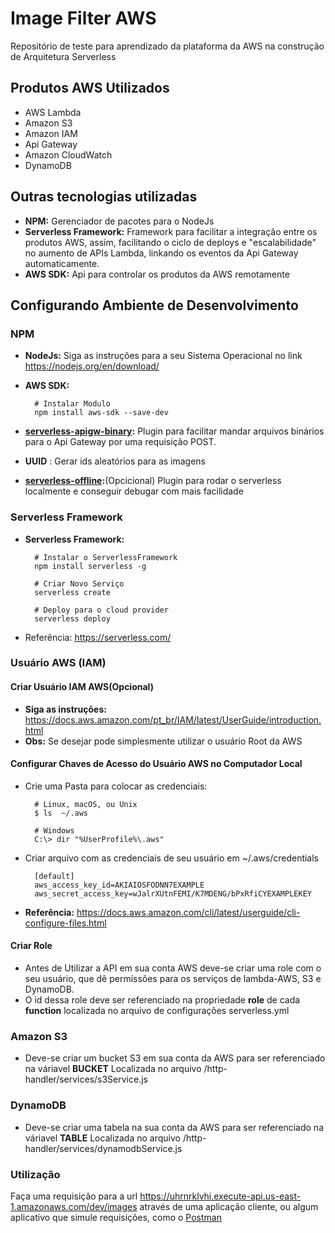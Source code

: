# Image Filter AWS

Repositório de teste para aprendizado da plataforma da AWS na construção de Arquitetura Serverless

## Produtos AWS Utilizados

* AWS Lambda
* Amazon S3
* Amazon IAM
* Api Gateway
* Amazon CloudWatch
* DynamoDB

## Outras tecnologias utilizadas

* __NPM:__ Gerenciador de pacotes para o NodeJs
* __Serverless Framework:__ Framework para facilitar a integração entre os produtos AWS, assim, facilitando o ciclo de deploys e "escalabilidade" no aumento de APIs Lambda, linkando os eventos da Api Gateway automaticamente.
* __AWS SDK:__ Api para controlar os produtos da AWS remotamente

## Configurando Ambiente de Desenvolvimento

### NPM

* __NodeJs:__ Siga as instruções para a seu Sistema Operacional no link <https://nodejs.org/en/download/>
* __AWS SDK:__

        # Instalar Modulo
        npm install aws-sdk --save-dev

* __[serverless-apigw-binary](https://github.com/maciejtreder/serverless-apigw-binary):__ Plugin para facilitar mandar arquivos binários para o Api Gateway por uma requisição POST.

* __UUID__ : Gerar ids aleatórios para as imagens

* __[serverless-offline](https://www.npmjs.com/package/serverless-offline):__(Opcicional) Plugin para rodar o serverless localmente e conseguir debugar com mais facilidade

### Serverless Framework

* __Serverless Framework:__

        # Instalar o ServerlessFramework
        npm install serverless -g

        # Criar Novo Serviço
        serverless create

        # Deploy para o cloud provider
        serverless deploy
* Referência: <https://serverless.com/>

### Usuário AWS (IAM)

#### Criar Usuário IAM AWS(Opcional)

* __Siga as instruções:__ <https://docs.aws.amazon.com/pt_br/IAM/latest/UserGuide/introduction.html>
* __Obs:__ Se desejar pode simplesmente utilizar o usuário Root da AWS

#### Configurar Chaves de Acesso do Usuário AWS no Computador Local

* Crie uma Pasta para colocar as credenciais:

        # Linux, macOS, ou Unix
        $ ls  ~/.aws

        # Windows
        C:\> dir "%UserProfile%\.aws"

* Criar arquivo com as credenciais de seu usuário em ~/.aws/credentials

        [default]
        aws_access_key_id=AKIAIOSFODNN7EXAMPLE
        aws_secret_access_key=wJalrXUtnFEMI/K7MDENG/bPxRfiCYEXAMPLEKEY

* __Referência:__ <https://docs.aws.amazon.com/cli/latest/userguide/cli-configure-files.html>

#### Criar Role

* Antes de Utilizar a API em sua conta AWS deve-se criar uma role com o seu usuário, que dê permissões para os serviços de lambda-AWS, S3 e DynamoDB.
* O id dessa role deve ser referenciado na propriedade __role__ de cada __function__ localizada no arquivo de configurações serverless.yml

### Amazon S3

* Deve-se criar um bucket S3 em sua conta da AWS para ser referenciado na váriavel __BUCKET__ Localizada no arquivo /http-handler/services/s3Service.js

### DynamoDB

* Deve-se criar uma tabela na sua conta da AWS para ser referenciado na váriavel __TABLE__ Localizada no arquivo /http-handler/services/dynamodbService.js

### Utilização

Faça uma requisição para a url <https://uhrnrklvhi.execute-api.us-east-1.amazonaws.com/dev/images> através de uma aplicação cliente, ou algum aplicativo que simule requisições, como o [Postman](https://www.getpostman.com/)
